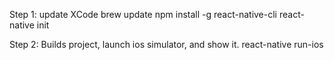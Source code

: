 
Step 1:
update XCode
brew update
npm install -g react-native-cli
react-native init <project name>

Step 2: Builds project, launch ios simulator, and show it.
react-native run-ios
